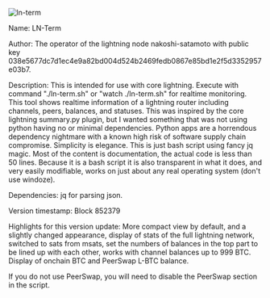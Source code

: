 ![ln-term](https://github.com/user-attachments/assets/ee7fda8a-1561-4cf2-91f8-0e2cb973f6a6)

Name: LN-Term

Author: The operator of the lightning node nakoshi-satamoto with public key 038e5677dc7d1ec4e9a82bd004d524b2469fedb0867e85bd1e2f5d3352957e03b7.

Description: This is intended for use with core lightning. Execute with command "./ln-term.sh" or "watch ./ln-term.sh" for realtime monitoring. This tool shows realtime information of a lightning router including channels, peers, balances, and statuses. This was inspired by the core lightning summary.py plugin, but I wanted something that was not using python having no or minimal dependencies. Python apps are a horrendous dependency nightmare with a known high risk of software supply chain compromise. Simplicity is elegance. This is just bash script using fancy jq magic. Most of the content is documentation, the actual code is less than 50 lines. Because it is a bash script it is also transparent in what it does, and very easily modifiable, works on just about any real operating system (don't use windoze).

Dependencies: jq for parsing json.

Version timestamp: Block 852379

Highlights for this version update: More compact view by default, and a slightly changed appearance, display of stats of the full lightning network, switched to sats from msats, set the numbers of balances in the top part to be lined up with each other, works with channel balances up to 999 BTC. Display of onchain BTC and PeerSwap L-BTC balance.

If you do not use PeerSwap, you will need to disable the PeerSwap section in the script.
